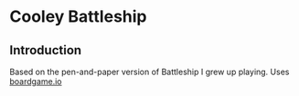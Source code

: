 # Cooley Battleship

## Introduction
Based on the pen-and-paper version of Battleship I grew up playing. Uses [boardgame.io](https://boardgame.io)

